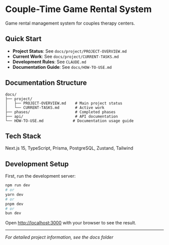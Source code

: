 # Couple-Time Game Rental System

Game rental management system for couples therapy centers.

## Quick Start
- **Project Status**: See `docs/project/PROJECT-OVERVIEW.md`
- **Current Work**: See `docs/project/CURRENT-TASKS.md`
- **Development Rules**: See `CLAUDE.md`
 - **Documentation Guide**: See `docs/HOW-TO-USE.md`

## Documentation Structure
```
docs/
├── project/
│   ├── PROJECT-OVERVIEW.md    # Main project status
│   └── CURRENT-TASKS.md       # Active work
├── phases/                    # Completed phases
├── api/                       # API documentation
└── HOW-TO-USE.md             # Documentation usage guide
```

## Tech Stack
Next.js 15, TypeScript, Prisma, PostgreSQL, Zustand, Tailwind

## Development Setup

First, run the development server:

```bash
npm run dev
# or
yarn dev
# or
pnpm dev
# or
bun dev
```

Open [http://localhost:3000](http://localhost:3000) with your browser to see the result.

---
*For detailed project information, see the docs folder*